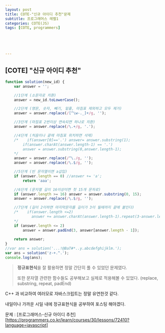 ```yaml
---
layout: post
title: COTE-"신규 아이디 추천"문제
subtitle: 프로그래머스 레벨1
categories: COTE(JS)
tags: [COTE, programmers]





---
```




## [COTE] "신규 아이디 추천"

```javascript
function solution(new_id) {
    var answer = '';

    //1단계 (소문자로 치환)
    answer = new_id.toLowerCase();

    //2단계 (영문, 숫자, 빼기, 밑줄, 마침표 제외하고 모두 제거)
    answer = answer.replace(/[^\w-._]+/g, '');

    //3단계 (마침표 2번이상 연속되면 하나로 치환)
    answer = answer.replace(/\.+/g, '.');

    //4단계 (처음이나 끝에 마침표 위치하면 삭제)
    /*    if(answer[0]=='.') answer= answer.substring(1);
        if(answer.charAt(answer.length-1) == '.')
        answer = answer.substring(0,answer.length-1);
    */
    answer = answer.replace(/^\./g, '');
    answer = answer.replace(/\.$/g, '');

    //5단계 (빈 문자열이면 a삽입)
    if (answer.length == 0) //answer += 'a';
        return 'aaa';

    //6단계 (문자열 길이 16이상이면 첫 15개 문자로)
    if (answer.length >= 16) answer = answer.substring(0, 15);
    answer = answer.replace(/\.$/g, '');

    //7단계 (길이 2이하면 마지막문자를 길이가 3이 될때까지 끝에 붙인다)
    /*    if(answer.length <=2)
            answer += answer.charAt(answer.length-1).repeat(3-answer.length);
    */
    if (answer.length <= 2)
        answer = answer.padEnd(3, answer[answer.length - 1]);
    
    return answer;
}
//var ans = solution('...!@BaT#*..y.abcdefghijklm.');
var ans = solution('z-+.^.');
console.log(ans);
```



> **정규표현식**을 잘 활용하면 정말 간단히 풀 수 있었던 문제였다.
>
> 또한 문자열 관련한 함수들도 공부해보고 실제로 적용해볼 수 있었다. (replace, substring, repeat, padEnd)



C++ 과 비교하여 여러모로 자바스크립트는 정말 유연한것 같다.

내일이나 가까운 시일 내에 정규표현식을 공부하여 포스팅 해야겠다.



문제 : [프로그래머스-신규 아이디 추천][https://programmers.co.kr/learn/courses/30/lessons/72410?language=javascript]

